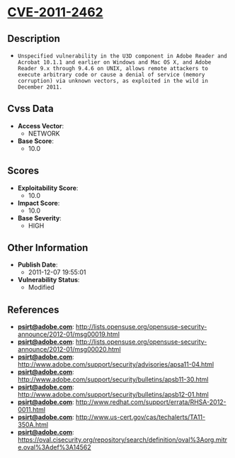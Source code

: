 
# [CVE-2011-2462](https://cve.mitre.org/cgi-bin/cvename.cgi?name=CVE-2011-2462)

## Description

- `Unspecified vulnerability in the U3D component in Adobe Reader and Acrobat 10.1.1 and earlier on Windows and Mac OS X, and Adobe Reader 9.x through 9.4.6 on UNIX, allows remote attackers to execute arbitrary code or cause a denial of service (memory corruption) via unknown vectors, as exploited in the wild in December 2011.`

## Cvss Data

- **Access Vector**:
  - NETWORK
- **Base Score**:
  - 10.0

## Scores

- **Exploitability Score**:
  - 10.0
- **Impact Score**:
  - 10.0
- **Base Severity**:
  - HIGH

## Other Information

- **Publish Date**:
  - 2011-12-07 19:55:01
- **Vulnerability Status**:
  - Modified

## References

- **psirt@adobe.com**: http://lists.opensuse.org/opensuse-security-announce/2012-01/msg00019.html
- **psirt@adobe.com**: http://lists.opensuse.org/opensuse-security-announce/2012-01/msg00020.html
- **psirt@adobe.com**: http://www.adobe.com/support/security/advisories/apsa11-04.html
- **psirt@adobe.com**: http://www.adobe.com/support/security/bulletins/apsb11-30.html
- **psirt@adobe.com**: http://www.adobe.com/support/security/bulletins/apsb12-01.html
- **psirt@adobe.com**: http://www.redhat.com/support/errata/RHSA-2012-0011.html
- **psirt@adobe.com**: http://www.us-cert.gov/cas/techalerts/TA11-350A.html
- **psirt@adobe.com**: https://oval.cisecurity.org/repository/search/definition/oval%3Aorg.mitre.oval%3Adef%3A14562
